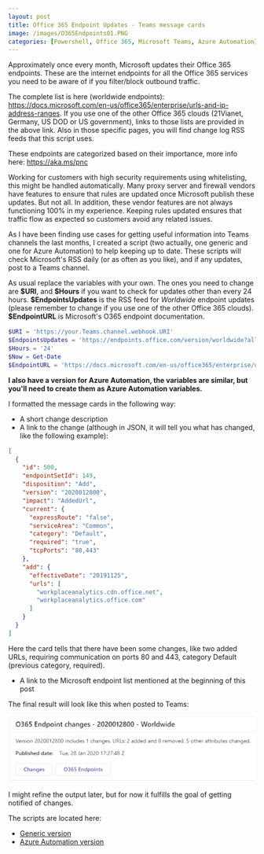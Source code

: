 ```yaml
---
layout: post
title: Office 365 Endpoint Updates - Teams message cards
image: /images/O365Endpoints01.PNG
categories: [Powershell, Office 365, Microsoft Teams, Azure Automation]
---
```


Approximately once every month, Microsoft updates their Office 365 endpoints. These are the internet endpoints for all the Office 365 services you need to be aware of if you filter/block outbound traffic.

The complete list is here (worldwide endpoints): https://docs.microsoft.com/en-us/office365/enterprise/urls-and-ip-address-ranges. If you use one of the other Office 365 clouds (21Vianet, Germany, US DOD or US government), links to those lists are provided in the above link. Also in those specific pages, you will find change log RSS feeds that this script uses. 

These endpoints are categorized based on their importance, more info here: https://aka.ms/pnc

Working for customers with high security requirements using whitelisting, this might be handled automatically. Many proxy server and firewall vendors have features to ensure that rules are updated once Microsoft publish these updates. But not all. In addition, these vendor features are not always functioning 100% in my experience. Keeping rules updated ensures that traffic flow as expected so customers avoid any related issues.

As I have been finding use cases for getting useful information into Teams channels the last months, I created a script (two actually, one generic and one for Azure Automation) to help keeping up to date. These scripts will check Microsoft's RSS daily (or as often as you like), and if any updates, post to a Teams channel.

As usual replace the variables with your own. The ones you need to change are **\$URI**, and **\$Hours** if you want to check for updates other than every 24 hours. **\$EndpointsUpdates** is the RSS feed for *Worldwide* endpoint updates (please remember to change if you use one of the other Office 365 clouds). **\$EndpointURL** is Microsoft's O365 endpoint documentation.

```powershell
$URI = 'https://your.Teams.channel.webhook.URI'
$EndpointsUpdates = 'https://endpoints.office.com/version/worldwide?allversions=true&format=rss&clientrequestid=b10c5ed1-bad1-445f-b386-b919946339a7'
$Hours = '24'
$Now = Get-Date
$EndpointURL = 'https://docs.microsoft.com/en-us/office365/enterprise/urls-and-ip-address-ranges'
```

**I also have a version for Azure Automation, the variables are similar, but you'll need to create them as Azure Automation variables.**

I formatted the message cards in the following way:

- A short change description
- A link to the change (although in JSON, it will tell you what has changed, like the following example):

```json
[
  {
    "id": 500,
    "endpointSetId": 149,
    "disposition": "Add",
    "version": "2020012800",
    "impact": "AddedUrl",
    "current": {
      "expressRoute": "false",
      "serviceArea": "Common",
      "category": "Default",
      "required": "true",
      "tcpPorts": "80,443"
    },
    "add": {
      "effectiveDate": "20191125",
      "urls": [
        "workplaceanalytics.cdn.office.net",
        "workplaceanalytics.office.com"
      ]
    }
  }
]
```

Here the card tells that there have been some changes, like two added URLs, requiring communication on ports 80 and 443, category Default (previous category, required).

- A link to the Microsoft endpoint list mentioned at the beginning of this post

The final result will look like this when posted to Teams:

![](/images/O365Endpoints01.PNG)

I might refine the output later, but for now it fulfills the goal of getting notified of changes.

The scripts are located here:
- [Generic version](https://github.com/einast/PS_M365_scripts/blob/master/O365EndpointUpdatesGeneric.ps1)
- [Azure Automation version](https://github.com/einast/PS_M365_scripts/blob/master/AzureAutomation/O365EndpointUpdatesAzureAutomation.ps1)